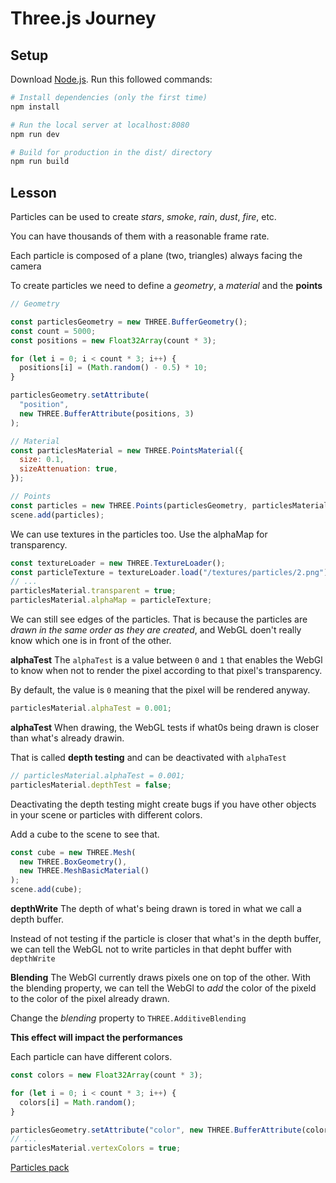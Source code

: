 # Three.js Journey

## Setup

Download [Node.js](https://nodejs.org/en/download/).
Run this followed commands:

```bash
# Install dependencies (only the first time)
npm install

# Run the local server at localhost:8080
npm run dev

# Build for production in the dist/ directory
npm run build
```

## Lesson

Particles can be used to create _stars_, _smoke_, _rain_, _dust_, _fire_, etc.

You can have thousands of them with a reasonable frame rate.

Each particle is composed of a plane (two, triangles) always facing the camera

To create particles we need to define a _geometry_, a _material_ and the **points**

```javascript
// Geometry

const particlesGeometry = new THREE.BufferGeometry();
const count = 5000;
const positions = new Float32Array(count * 3);

for (let i = 0; i < count * 3; i++) {
  positions[i] = (Math.random() - 0.5) * 10;
}

particlesGeometry.setAttribute(
  "position",
  new THREE.BufferAttribute(positions, 3)
);

// Material
const particlesMaterial = new THREE.PointsMaterial({
  size: 0.1,
  sizeAttenuation: true,
});

// Points
const particles = new THREE.Points(particlesGeometry, particlesMaterial);
scene.add(particles);
```

We can use textures in the particles too. Use the alphaMap for transparency.

```javascript
const textureLoader = new THREE.TextureLoader();
const particleTexture = textureLoader.load("/textures/particles/2.png");
// ...
particlesMaterial.transparent = true;
particlesMaterial.alphaMap = particleTexture;
```

We can still see edges of the particles.
That is because the particles are _drawn in the same order as they are created_, and WebGL doen't really know which one is in front of the other.

**alphaTest**
The `alphaTest` is a value between `0` and `1` that enables the WebGl to know when not to render the pixel according to that pixel's transparency.

By default, the value is `0` meaning that the pixel will be rendered anyway.

```javascript
particlesMaterial.alphaTest = 0.001;
```

**alphaTest**
When drawing, the WebGL tests if what0s being drawn is closer than what's already drawin.

That is called **depth testing** and can be deactivated with `alphaTest`

```javascript
// particlesMaterial.alphaTest = 0.001;
particlesMaterial.depthTest = false;
```

Deactivating the depth testing might create bugs if you have other objects in your scene or particles with different colors.

Add a cube to the scene to see that.

```javascript
const cube = new THREE.Mesh(
  new THREE.BoxGeometry(),
  new THREE.MeshBasicMaterial()
);
scene.add(cube);
```

**depthWrite**
The depth of what's being drawn is tored in what we call a depth buffer.

Instead of not testing if the particle is closer that what's in the depth buffer, we can tell the WebGL not to write particles in that depht buffer with `depthWrite`

**Blending**
The WebGl currently draws pixels one on top of the other.
With the blending property, we can tell the WebGl to _add_ the color of the pixeld to the color of the pixel already drawn.

Change the _blending_ property to `THREE.AdditiveBlending`

**This effect will impact the performances**

Each particle can have different colors.

```javascript
const colors = new Float32Array(count * 3);

for (let i = 0; i < count * 3; i++) {
  colors[i] = Math.random();
}

particlesGeometry.setAttribute("color", new THREE.BufferAttribute(colors, 3));
// ...
particlesMaterial.vertexColors = true;
```

[Particles pack](https://www.kenney.nl/assets/particle-pack)
